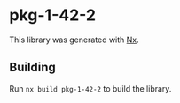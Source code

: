 # pkg-1-42-2

This library was generated with [Nx](https://nx.dev).

## Building

Run `nx build pkg-1-42-2` to build the library.
